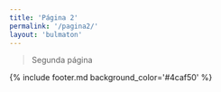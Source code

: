 ```yaml
---
title: 'Página 2'
permalink: '/pagina2/'
layout: 'bulmaton'
---
```


> Segunda página

{% include footer.md background_color='#4caf50' %}
